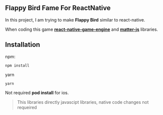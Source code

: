 ## Flappy Bird Fame For ReactNative

In this project, I am trying to make **Flappy Bird** similar to react-native.

When coding this game **[react-native-game-engine](https://github.com/bberak/react-native-game-engine)** and **[matter-js](https://github.com/liabru/matter-js)** libraries.


## Installation

npm: 
```
npm install
```

yarn
```
yarn
```

Not required **pod install** for ios. 
>This libraries directly javascipt libraries, native code changes not requeired
